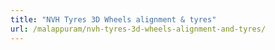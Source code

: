 ```yaml
---
title: "NVH Tyres 3D Wheels alignment & tyres"
url: /malappuram/nvh-tyres-3d-wheels-alignment-and-tyres/
---
```

